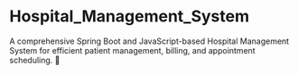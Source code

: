 # Hospital_Management_System
A comprehensive Spring Boot and JavaScript-based Hospital Management System for efficient patient management, billing, and appointment scheduling. 🚀
